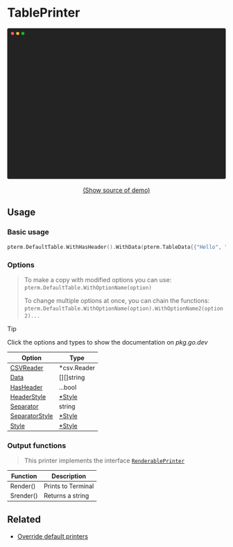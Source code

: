 # TablePrinter

<!-- 
Replace all of the following strings with the current printer.
     table Table TablePrinter DefaultTable
-->

![TablePrinter Example](https://raw.githubusercontent.com/pterm/pterm/master/_examples/table/animation.svg)

<p align="center"><a href="https://github.com/pterm/pterm/blob/master/_examples/table/main.go" target="_blank">(Show source of demo)</a></p>


## Usage

### Basic usage

```go
pterm.DefaultTable.WithHasHeader().WithData(pterm.TableData{{"Hello", "World"}}).Render()
```

### Options

> To make a copy with modified options you can use:
> `pterm.DefaultTable.WithOptionName(option)`
>
> To change multiple options at once, you can chain the functions:
> `pterm.DefaultTable.WithOptionName(option).WithOptionName2(option2)...`

> [!TIP]
> Click the options and types to show the documentation on _pkg.go.dev_

|Option|Type|
|------|----|
|[CSVReader](https://pkg.go.dev/github.com/pterm/pterm#TablePrinter.WithCSVReader)|*csv.Reader|
|[Data](https://pkg.go.dev/github.com/pterm/pterm#TablePrinter.WithData)|[][]string|
|[HasHeader](https://pkg.go.dev/github.com/pterm/pterm#TablePrinter.WithHasHeader)|...bool|
|[HeaderStyle](https://pkg.go.dev/github.com/pterm/pterm#TablePrinter.WithHeaderStyle)|[*Style](https://pkg.go.dev/github.com/pterm/pterm#Style)|
|[Separator](https://pkg.go.dev/github.com/pterm/pterm#TablePrinter.WithSeparator)|string|
|[SeparatorStyle](https://pkg.go.dev/github.com/pterm/pterm#TablePrinter.WithSeparatorStyle)|[*Style](https://pkg.go.dev/github.com/pterm/pterm#Style)|
|[Style](https://pkg.go.dev/github.com/pterm/pterm#TablePrinter.WithStyle)|[*Style](https://pkg.go.dev/github.com/pterm/pterm#Style)|

### Output functions

> This printer implements the interface [`RenderablePrinter`](https://github.com/pterm/pterm/blob/master/interface_renderable_printer.go)

|Function|Description|
|------|---------|
|Render()|Prints to Terminal|
|Srender()|Returns a string|

## Related
- [Override default printers](docs/override-default-printer.md)